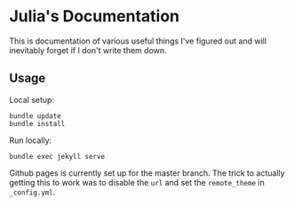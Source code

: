 # Julia's Documentation

This is documentation of various useful things I've figured out and will inevitably forget if I don't write them down.

## Usage

Local setup:

```
bundle update
bundle install
```


Run locally:

```
bundle exec jekyll serve
```

Github pages is currently set up for the master branch. The trick to actually getting this to work was to disable the `url` and set the `remote_theme` in `_config.yml`.